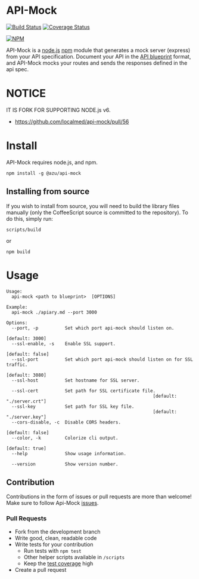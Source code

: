 # API-Mock 

[![Build Status](https://travis-ci.org/localmed/api-mock.png?branch=master)](https://travis-ci.org/localmed/api-mock)
[![Coverage Status](https://img.shields.io/coveralls/localmed/api-mock.svg)](https://coveralls.io/r/localmed/api-mock?branch=master)

[![NPM](https://nodei.co/npm/api-mock.png?downloads=true)](https://nodei.co/npm/api-mock/)

API-Mock is a [node.js](http://nodejs.org/) [npm](https://npmjs.org/) module that generates a mock server (express) from your API specification. Document your API in the [API blueprint](http://apiblueprint.org/) format, and API-Mock mocks your routes and sends the responses defined in the api spec.

# NOTICE

IT IS FORK FOR SUPPORTING NODE.js v6.

- https://github.com/localmed/api-mock/pull/56

# Install

API-Mock requires node.js, and npm.

    npm install -g @azu/api-mock

## Installing from source

If you wish to install from source, you will need to build the library files manually (only the CoffeeScript source is committed to the repository). To do this, simply run:

    scripts/build

or 
    
    npm build

# Usage

    Usage:
      api-mock <path to blueprint>  [OPTIONS]

    Example:
      api-mock ./apiary.md --port 3000

    Options:
      --port, -p          Set which port api-mock should listen on.
                                                                     [default: 3000]
      --ssl-enable, -s    Enable SSL support.
                                                                    [default: false]
      --ssl-port          Set which port api-mock should listen on for SSL traffic.
                                                                     [default: 3080]
      --ssl-host          Set hostname for SSL server.

      --ssl-cert          Set path for SSL certificate file.
                                                           [default: "./server.crt"]
      --ssl-key           Set path for SSL key file.
                                                           [default: "./server.key"]
      --cors-disable, -c  Disable CORS headers.
                                                                    [default: false]
      --color, -k         Colorize cli output.
                                                                     [default: true]
      --help              Show usage information.

      --version           Show version number.


## Contribution
Contributions in the form of issues or pull requests are more than welcome! Make sure to follow Api-Mock [issues].

### Pull Requests

- Fork from the development branch
- Write good, clean, readable code
- Write tests for your contribution
    + Run tests with `npm test`
    + Other helper scripts available in `/scripts`
    + Keep the [test coverage] high
- Create a pull request

[test coverage]: https://coveralls.io/r/localmed/api-mock?branch=master
[issues]: https://github.com/localmed/api-mock/issues?state=open
